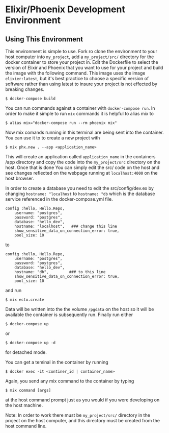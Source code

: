 
# Elixir/Phoenix Development Environment

## Using This Environment

This environment is simple to use. Fork ro clone the environment to your host computer
into `my_project`, add a `my_project/src/` directory for the docker container
to store your project in. Edit the Dockerfile to select the version of Elixir
and Phoenix that you want to use for your project and build the image with the
following command. This image uses the image `elixier:latest`, but it's best
practice to choose a specific version of software rather than using latest to
insure your project is not effected by breaking changes.

    $ docker-compose build

You can run commands against a container with `docker-compose run`. In
order to make it simple to run `mix` commands it is helpful to alias mix to

    $ alias mix="docker-compose run --rm phoenix mix"

Now mix comands running in this terminal are being sent into the container. You
can use it to to create a new project with

    $ mix phx.new . --app <application_name>

This will create an application called `application_name` in the containers /app
directory and copy the code into the `my_project/src` directory on the host.
Once that is done You can simply edit the src/ code on the host and see changes
reflected on the webpage running at `localhost:4000` on the host browser.

In order to create a database you need to edit the src/config/dev.ex by changing
`hostname: "localhost` to `hostname: "db` which is the database service
referenced in the docker-compose.yml file.

    config :hello, Hello.Repo,
        username: "postgres",
        password: "postgres",
        database: "hello_dev",
        hostname: "localhost",   ### change this line 
        show_sensitive_data_on_connection_error: true,
        pool_size: 10

to

    config :hello, Hello.Repo,
        username: "postgres",
        password: "postgres",
        database: "hello_dev",
        hostname: "db",         ### to this line 
        show_sensitive_data_on_connection_error: true,
        pool_size: 10

and run 

    $ mix ecto.create

Data will be written into the the volume `/pgdata` on the host so it will be
available the container is subsequently run. Finally run either

    $ docker-compose up

or 

    $ docker-compose up -d

for detached mode.

You can get a teminal in the container by running

    $ docker exec -it <continer_id | container_name>

Again, you send any mix command to the container by typing

    $ mix command [args]

at the host command prompt just as you would if you were developing on the host
machine.

Note: In order to work there must be `my_project/src/` directory in the project on the host
computer, and this directory must be created from the host command line.
